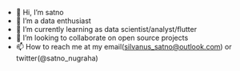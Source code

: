 - 👋 Hi, I’m satno
- 👀 I’m a data enthusiast
- 🌱 I’m currently learning as data scientist/analyst/flutter
- 💞️ I’m looking to collaborate on open source projects
- 📫 How to reach me at my email(silvanus_satno@outlook.com) or twitter(@satno_nugraha) 

<!---
satno77/satno77 is a ✨ special ✨ repository because its `README.md` (this file) appears on your GitHub profile.
You can click the Preview link to take a look at your changes.
--->
